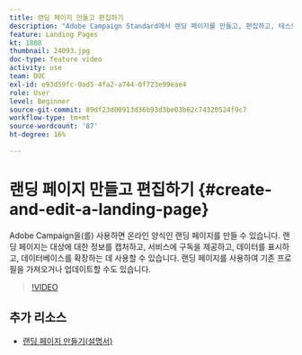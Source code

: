 ```yaml
---
title: 랜딩 페이지 만들고 편집하기
description: "Adobe Campaign Standard에서 랜딩 페이지를 만들고, 편집하고, 테스트하는 방법을 알아봅니다."
feature: Landing Pages
kt: 1808
thumbnail: 24093.jpg
doc-type: feature video
activity: use
team: DOC
exl-id: e93d59fc-0ad5-4fa2-a744-0f723e99eae4
role: User
level: Beginner
source-git-commit: 89df23d00913d36b93d3be03b62c74320524f9c7
workflow-type: tm+mt
source-wordcount: '87'
ht-degree: 16%

---
```


# 랜딩 페이지 만들고 편집하기 {#create-and-edit-a-landing-page}

Adobe Campaign을(를) 사용하면 온라인 양식인 랜딩 페이지를 만들 수 있습니다. 랜딩 페이지는 대상에 대한 정보를 캡처하고, 서비스에 구독을 제공하고, 데이터를 표시하고, 데이터베이스를 확장하는 데 사용할 수 있습니다. 랜딩 페이지를 사용하여 기존 프로필을 가져오거나 업데이트할 수도 있습니다.

>[!VIDEO](https://video.tv.adobe.com/v/24093?quality=12&learn=on)

## 추가 리소스

* [랜딩 페이지 만들기(설명서)](https://docs.campaign.adobe.com/doc/standard/getting_started/en/ACS_CreateLandingPage.html)
